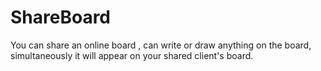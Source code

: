 # ShareBoard
You can share an online board , can write or draw anything on the board, simultaneously it will appear on your shared client's board.
